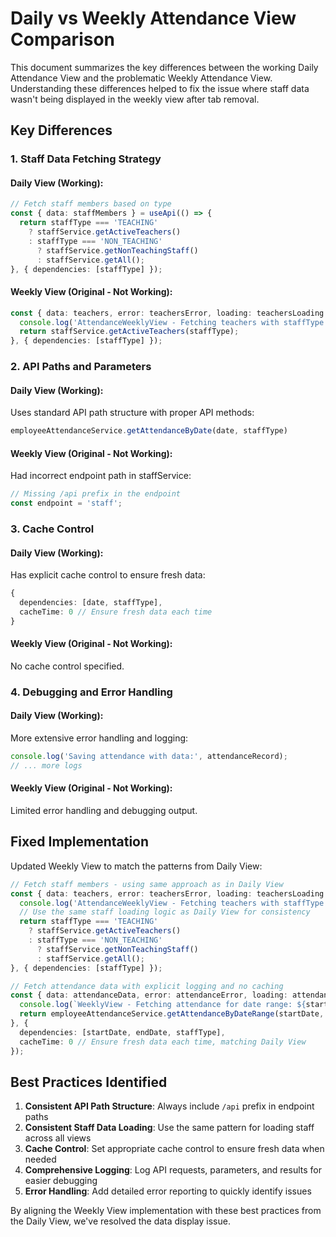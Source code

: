 # Daily vs Weekly Attendance View Comparison

This document summarizes the key differences between the working Daily Attendance View and the problematic Weekly Attendance View. Understanding these differences helped to fix the issue where staff data wasn't being displayed in the weekly view after tab removal.

## Key Differences

### 1. Staff Data Fetching Strategy

#### Daily View (Working):
```typescript
// Fetch staff members based on type
const { data: staffMembers } = useApi(() => {
  return staffType === 'TEACHING' 
    ? staffService.getActiveTeachers()
    : staffType === 'NON_TEACHING'
      ? staffService.getNonTeachingStaff() 
      : staffService.getAll();
}, { dependencies: [staffType] });
```

#### Weekly View (Original - Not Working):
```typescript
const { data: teachers, error: teachersError, loading: teachersLoading } = useApi(() => {
  console.log('AttendanceWeeklyView - Fetching teachers with staffType:', staffType);
  return staffService.getActiveTeachers(staffType);
}, { dependencies: [staffType] });
```

### 2. API Paths and Parameters

#### Daily View (Working):
Uses standard API path structure with proper API methods:
```typescript
employeeAttendanceService.getAttendanceByDate(date, staffType)
```

#### Weekly View (Original - Not Working):
Had incorrect endpoint path in staffService:
```typescript
// Missing /api prefix in the endpoint
const endpoint = 'staff';
```

### 3. Cache Control

#### Daily View (Working):
Has explicit cache control to ensure fresh data:
```typescript
{
  dependencies: [date, staffType],
  cacheTime: 0 // Ensure fresh data each time
}
```

#### Weekly View (Original - Not Working):
No cache control specified.

### 4. Debugging and Error Handling

#### Daily View (Working):
More extensive error handling and logging:
```typescript
console.log('Saving attendance with data:', attendanceRecord);
// ... more logs
```

#### Weekly View (Original - Not Working):
Limited error handling and debugging output.

## Fixed Implementation

Updated Weekly View to match the patterns from Daily View:

```typescript
// Fetch staff members - using same approach as in Daily View
const { data: teachers, error: teachersError, loading: teachersLoading } = useApi(() => {
  console.log('AttendanceWeeklyView - Fetching teachers with staffType:', staffType);
  // Use the same staff loading logic as Daily View for consistency
  return staffType === 'TEACHING' 
    ? staffService.getActiveTeachers()
    : staffType === 'NON_TEACHING'
      ? staffService.getNonTeachingStaff() 
      : staffService.getAll();
}, { dependencies: [staffType] });

// Fetch attendance data with explicit logging and no caching
const { data: attendanceData, error: attendanceError, loading: attendanceLoading } = useApi(() => {
  console.log(`WeeklyView - Fetching attendance for date range: ${startDate} to ${endDate}, staffType: ${staffType}`);
  return employeeAttendanceService.getAttendanceByDateRange(startDate, endDate, staffType);
}, { 
  dependencies: [startDate, endDate, staffType],
  cacheTime: 0 // Ensure fresh data each time, matching Daily View
});
```

## Best Practices Identified

1. **Consistent API Path Structure**: Always include `/api` prefix in endpoint paths
2. **Consistent Staff Data Loading**: Use the same pattern for loading staff across all views
3. **Cache Control**: Set appropriate cache control to ensure fresh data when needed
4. **Comprehensive Logging**: Log API requests, parameters, and results for easier debugging
5. **Error Handling**: Add detailed error reporting to quickly identify issues

By aligning the Weekly View implementation with these best practices from the Daily View, we've resolved the data display issue.
